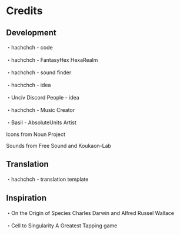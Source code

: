 # Credits
## Development
・hachchch - code

・hachchch - FantasyHex HexaRealm

・hachchch - sound finder

・hachchch - idea

・Unciv Discord People - idea

・hachchch - Music Creator

・Basil - AbsoluteUnits Artist

Icons from Noun Project

Sounds from Free Sound and Koukaon-Lab
## Translation
・hachchch - translation template

## Inspiration
・On the Origin of Species
Charles Darwin and Alfred Russel Wallace

・Cell to Singularity
A Greatest Tapping game
